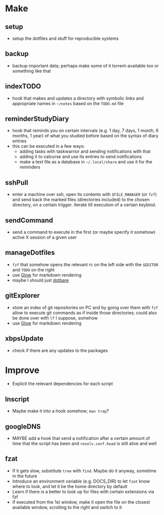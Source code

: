 # Make

## setup
- setup the dotfiles and stuff for reproducible systems

## backup
- backup important data; perhaps make some of it torrent-available too or something like that

## indexTODO
- hook that makes and updates a directory with symbolic links and appropriate names in `~/notes` based on the `TODO.md` file

## reminderStudyDiary
- hook that reminds you on certain intervals (e.g. 1 day, 7 days, 1 month, 6 months, 1 year) of what you studied before based on the syntax of diary entries
- this can be executed in a few ways:
	- adding tasks with taskwarrior and sending notifications with that
	- adding it to calcurse and use its entries to send notifications
	- make a text file as a database in `~/.local/share` and use it for the reminders

## sshPull
- enter a machine over ssh, open its contents with `$FILE_MANAGER` (or `fzf`) and send back the marked files (directories included) to the chosen directory, on a certain trigger. Iterate till execution of a certain keybind.

## sendCommand
- send a command to execute in the first (or maybe specify it somehow) active X session of a given user

## manageDotfiles
- `fzf` that somehow opens the relevant rc on the left side with the `$EDITOR` and `TODO` on the right
- use [Glow](https://github.com/charmbracelet/glow) for markdown rendering
- maybe I should just [dotbare](https://github.com/kazhala/dotbare)
 
## gitExplorer
- store an index of git repositories on PC and by going over them with `fzf` allow to execute git commands as if inside those directories; could also be done over with `lf` I suppose, somehow
- use [Glow](https://github.com/charmbracelet/glow) for markdown rendering

## xbpsUpdate
- check if there are any updates to the packages

# Improve 

- Explicit the relevant dependencies for each script
 
## lnscript
- Maybe make it into a hook somehow; `man trap`?

## googleDNS
- MAYBE add a hook that send a notification after a certain amount of time that the script has been and `resolv.conf.head` is still alive and well

## fzat
- If it gets slow, substitute `tree` with `find`. Maybe do it anyway, sometime in the future
- Introduce an environment variable (e.g. DOCS_DIR) to let `fzat` know where to look, and let it be the home directory by default
- Learn if there is a better to look up for files with certain extensions via fzf
- If executed from the 1st window, make it open the file on the closest available window, scrolling to the right and switch to it
